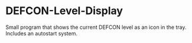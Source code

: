 # DEFCON-Level-Display
Small program that shows the current DEFCON level as an icon in the tray. Includes an autostart system.
